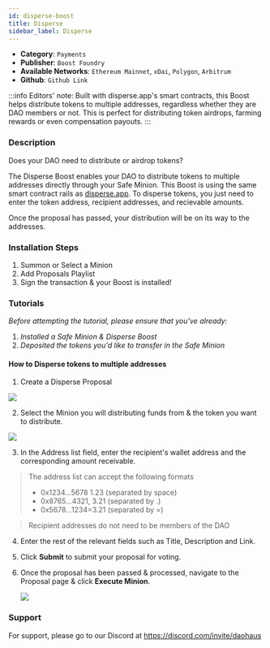 ```yaml
---
id: disperse-boost
title: Disperse 
sidebar_label: Disperse
---
```


* **Category**: `Payments`
* **Publisher**: `Boost Foundry`
* **Available Networks**: `Ethereum Mainnet`, `xDai`, `Polygon`, `Arbitrum`
* **Github**: `Github Link`

:::info
Editors' note: Built with disperse.app's smart contracts, this Boost helps distribute tokens to multiple addresses, regardless whether they are DAO members or not. This is perfect for distributing token airdrops, farming rewards or even compensation payouts. 
:::

### Description 

Does your DAO need to distribute or airdrop tokens? 

The Disperse Boost enables your DAO to distribute tokens to multiple addresses directly through your Safe Minion. This Boost is using the same smart contract rails as [disperse.app](https://www.disperse.app). To disperse tokens, you just need to enter the token address, recipient addresses, and recievable amounts. 

Once the proposal has passed, your distribution will be on its way to the addresses.
### Installation Steps 

1. Summon or Select a Minion 
2. Add Proposals Playlist
3. Sign the transaction & your Boost is installed! 

### Tutorials 

*Before attempting the tutorial, please ensure that you've already:* 
1. *Installed a Safe Minion & Disperse Boost* 
2. *Deposited the tokens you'd like to transfer in the Safe Minion*

#### How to Disperse tokens to multiple addresses  

1. Create a Disperse Proposal

![](https://i.imgur.com/XalxW1k.png)

2. Select the Minion you will distributing funds from & the token you want to distribute. 

![](https://i.imgur.com/SWO5wPW.png)

3. In the Address list field, enter the recipient's wallet address and the corresponding amount receivable. 

> The address list can accept the following formats
> * 0x1234...5678 1.23 (separated by space)
> * 0x8765...4321, 3.21 (separated by .)
> * 0x5678...1234=3.21 (separated by =)

> Recipient addresses do not need to be members of the DAO

4. Enter the rest of the relevant fields such as Title, Description and Link. 

5. Click **Submit** to submit your proposal for voting.

5. Once the proposal has been passed & processed, navigate to the Proposal page & click **Execute Minion**.

    ![](https://i.imgur.com/TlOgkx8.png)


### Support 

For support, please go to our Discord at https://discord.com/invite/daohaus

